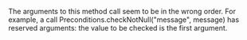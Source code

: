 The arguments to this method call seem to be in the wrong order. For example, a call Preconditions.checkNotNull("message", message) has reserved arguments: the value to be checked is the first argument.